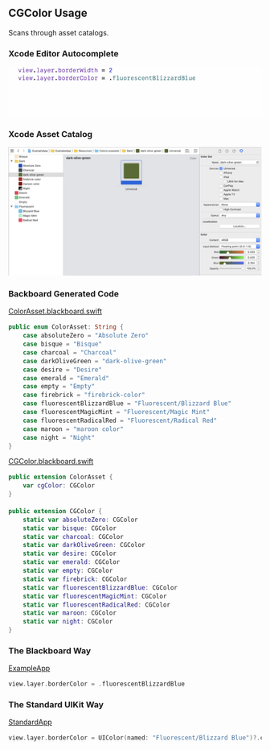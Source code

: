 ## CGColor Usage

Scans through asset catalogs.

### Xcode Editor Autocomplete

![Autocomplete CGColor](Images/AutocompleteCGColor.gif)

### Xcode Asset Catalog

![Asset Color Dark Olive Green](Images/AssetColorDarkOliveGreen.png)

### Backboard Generated Code

[ColorAsset.blackboard.swift](/ExampleApp/Source/Generated/ColorAsset.blackboard.swift#L9)

```swift
public enum ColorAsset: String {
    case absoluteZero = "Absolute Zero"
    case bisque = "Bisque"
    case charcoal = "Charcoal"
    case darkOliveGreen = "dark-olive-green"
    case desire = "Desire"
    case emerald = "Emerald"
    case empty = "Empty"
    case firebrick = "firebrick-color"
    case fluorescentBlizzardBlue = "Fluorescent/Blizzard Blue"
    case fluorescentMagicMint = "Fluorescent/Magic Mint"
    case fluorescentRadicalRed = "Fluorescent/Radical Red"
    case maroon = "maroon color"
    case night = "Night"
}
```

[CGColor.blackboard.swift](/ExampleApp/Source/Generated/CGColor.blackboard.swift#L9)

```swift
public extension ColorAsset {
    var cgColor: CGColor
}

public extension CGColor {
    static var absoluteZero: CGColor
    static var bisque: CGColor
    static var charcoal: CGColor
    static var darkOliveGreen: CGColor
    static var desire: CGColor
    static var emerald: CGColor
    static var empty: CGColor
    static var firebrick: CGColor
    static var fluorescentBlizzardBlue: CGColor
    static var fluorescentMagicMint: CGColor
    static var fluorescentRadicalRed: CGColor
    static var maroon: CGColor
    static var night: CGColor
}
```

### The Blackboard Way

[ExampleApp](/ExampleApp/Source/FooterViewController.swift#L45)
```swift
view.layer.borderColor = .fluorescentBlizzardBlue
```

### The Standard UIKit Way

[StandardApp](/StandardApp/Source/FooterViewController.swift#L47)
```swift
view.layer.borderColor = UIColor(named: "Fluorescent/Blizzard Blue")?.cgColor
```
